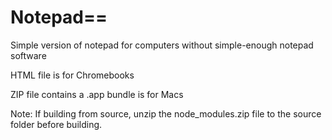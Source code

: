 # Notepad==
Simple version of notepad for computers without simple-enough notepad software


HTML file is for Chromebooks


ZIP file contains a .app bundle is for Macs


Note: If building from source, unzip the node_modules.zip file to the source folder before building.
